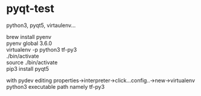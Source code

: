 # pyqt-test
python3, pyqt5, virtaulenv...  

brew install pyenv  
pyenv global 3.6.0  
virtualenv -p python3 tf-py3  
./bin/activate  
source ./bin/activate  
pip3 install pyqt5  

with pydev editing properties->interpreter->click...config..->new->virtualenv python3 executable path namely tf-py3
